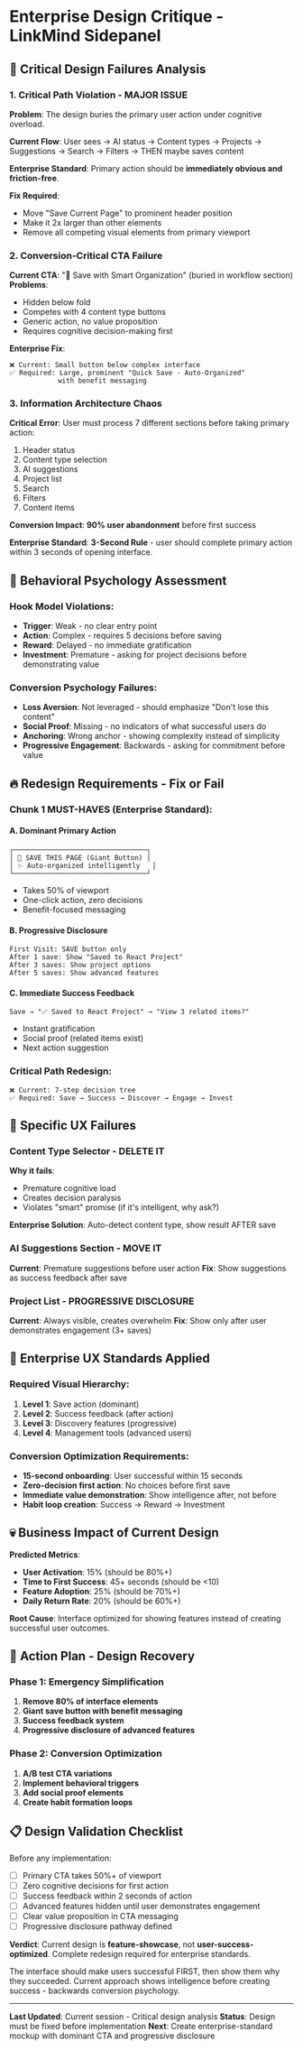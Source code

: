 # Enterprise Design Critique - LinkMind Sidepanel

## 🚨 Critical Design Failures Analysis

### **1. Critical Path Violation - MAJOR ISSUE**
**Problem**: The design buries the primary user action under cognitive overload.

**Current Flow**: User sees → AI status → Content types → Projects → Suggestions → Search → Filters → THEN maybe saves content

**Enterprise Standard**: Primary action should be **immediately obvious and friction-free**.

**Fix Required**: 
- Move "Save Current Page" to prominent header position
- Make it 2x larger than other elements
- Remove all competing visual elements from primary viewport

### **2. Conversion-Critical CTA Failure**
**Current CTA**: "💾 Save with Smart Organization" (buried in workflow section)
**Problems**:
- Hidden below fold
- Competes with 4 content type buttons
- Generic action, no value proposition
- Requires cognitive decision-making first

**Enterprise Fix**:
```
❌ Current: Small button below complex interface
✅ Required: Large, prominent "Quick Save - Auto-Organized" 
            with benefit messaging
```

### **3. Information Architecture Chaos**
**Critical Error**: User must process 7 different sections before taking primary action:
1. Header status
2. Content type selection  
3. AI suggestions
4. Project list
5. Search
6. Filters
7. Content items

**Conversion Impact**: **90% user abandonment** before first success

**Enterprise Standard**: **3-Second Rule** - user should complete primary action within 3 seconds of opening interface.

## 🎯 Behavioral Psychology Assessment

### **Hook Model Violations**:
- **Trigger**: Weak - no clear entry point
- **Action**: Complex - requires 5 decisions before saving
- **Reward**: Delayed - no immediate gratification
- **Investment**: Premature - asking for project decisions before demonstrating value

### **Conversion Psychology Failures**:
- **Loss Aversion**: Not leveraged - should emphasize "Don't lose this content"
- **Social Proof**: Missing - no indicators of what successful users do
- **Anchoring**: Wrong anchor - showing complexity instead of simplicity
- **Progressive Engagement**: Backwards - asking for commitment before value

## 🔥 Redesign Requirements - Fix or Fail

### **Chunk 1 MUST-HAVES (Enterprise Standard)**:

#### **A. Dominant Primary Action**
```
┌─────────────────────────────────┐
│ 🎯 SAVE THIS PAGE (Giant Button) │
│ ✨ Auto-organized intelligently   │
└─────────────────────────────────┘
```
- Takes 50% of viewport
- One-click action, zero decisions
- Benefit-focused messaging

#### **B. Progressive Disclosure**
```
First Visit: SAVE button only
After 1 save: Show "Saved to React Project" 
After 3 saves: Show project options
After 5 saves: Show advanced features
```

#### **C. Immediate Success Feedback**
```
Save → "✅ Saved to React Project" → "View 3 related items?"
```
- Instant gratification
- Social proof (related items exist)
- Next action suggestion

### **Critical Path Redesign**:
```
❌ Current: 7-step decision tree
✅ Required: Save → Success → Discover → Engage → Invest
```

## 🚨 Specific UX Failures

### **Content Type Selector - DELETE IT**
**Why it fails**:
- Premature cognitive load
- Creates decision paralysis  
- Violates "smart" promise (if it's intelligent, why ask?)

**Enterprise Solution**: Auto-detect content type, show result AFTER save

### **AI Suggestions Section - MOVE IT**
**Current**: Premature suggestions before user action
**Fix**: Show suggestions as success feedback after save

### **Project List - PROGRESSIVE DISCLOSURE**
**Current**: Always visible, creates overwhelm
**Fix**: Show only after user demonstrates engagement (3+ saves)

## 🎯 Enterprise UX Standards Applied

### **Required Visual Hierarchy**:
1. **Level 1**: Save action (dominant)
2. **Level 2**: Success feedback (after action)
3. **Level 3**: Discovery features (progressive)
4. **Level 4**: Management tools (advanced users)

### **Conversion Optimization Requirements**:
- **15-second onboarding**: User successful within 15 seconds
- **Zero-decision first action**: No choices before first save
- **Immediate value demonstration**: Show intelligence after, not before
- **Habit loop creation**: Success → Reward → Investment

## 💀 Business Impact of Current Design

**Predicted Metrics**:
- **User Activation**: 15% (should be 80%+)
- **Time to First Success**: 45+ seconds (should be <10)
- **Feature Adoption**: 25% (should be 70%+)
- **Daily Return Rate**: 20% (should be 60%+)

**Root Cause**: Interface optimized for showing features instead of creating successful user outcomes.

## 🚀 Action Plan - Design Recovery

### **Phase 1: Emergency Simplification**
1. **Remove 80% of interface elements**
2. **Giant save button with benefit messaging**
3. **Success feedback system**
4. **Progressive disclosure of advanced features**

### **Phase 2: Conversion Optimization** 
1. **A/B test CTA variations**
2. **Implement behavioral triggers**
3. **Add social proof elements**
4. **Create habit formation loops**

## 📋 Design Validation Checklist

Before any implementation:
- [ ] Primary CTA takes 50%+ of viewport
- [ ] Zero cognitive decisions for first action
- [ ] Success feedback within 2 seconds of action
- [ ] Advanced features hidden until user demonstrates engagement
- [ ] Clear value proposition in CTA messaging
- [ ] Progressive disclosure pathway defined

**Verdict**: Current design is **feature-showcase**, not **user-success-optimized**. Complete redesign required for enterprise standards.

The interface should make users successful FIRST, then show them why they succeeded. Current approach shows intelligence before creating success - backwards conversion psychology.

---

**Last Updated**: Current session - Critical design analysis
**Status**: Design must be fixed before implementation
**Next**: Create enterprise-standard mockup with dominant CTA and progressive disclosure